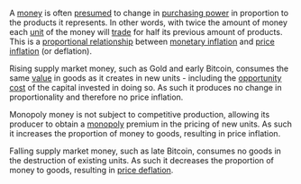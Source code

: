 A [money](Money-Taxonomy) is often [presumed](https://mises.org/library/man-economy-and-state-power-and-market/html/p/1107) to change in [purchasing power](https://en.wikipedia.org/wiki/Purchasing_power) in proportion to the products it represents. In other words, with twice the amount of money each [unit](Glossary#unit) of the money will [trade](Glossary#trade) for half its previous amount of products. This is a [proportional relationship](https://en.wikipedia.org/wiki/Proportionality_(mathematics)) between [monetary inflation](https://en.wikipedia.org/wiki/Monetary_inflation) and [price inflation](https://en.wikipedia.org/wiki/Inflation) (or deflation).

Rising supply market money, such as Gold and early Bitcoin, consumes the same [value](Glossary#value) in goods as it creates in new units - including the [opportunity cost](https://en.wikipedia.org/wiki/Opportunity_cost) of the capital invested in doing so. As such it produces no change in proportionality and therefore no price inflation.

Monopoly money is not subject to competitive production, allowing its producer to obtain a [monopoly](https://mises.org/library/man-economy-and-state-power-and-market/html/pp/1054) premium in the pricing of new units. As such it increases the proportion of money to goods, resulting in price inflation.

Falling supply market money, such as late Bitcoin, consumes no goods in the destruction of existing units. As such it decreases the proportion of money to goods, resulting in [price deflation](https://en.wikipedia.org/wiki/Deflation).